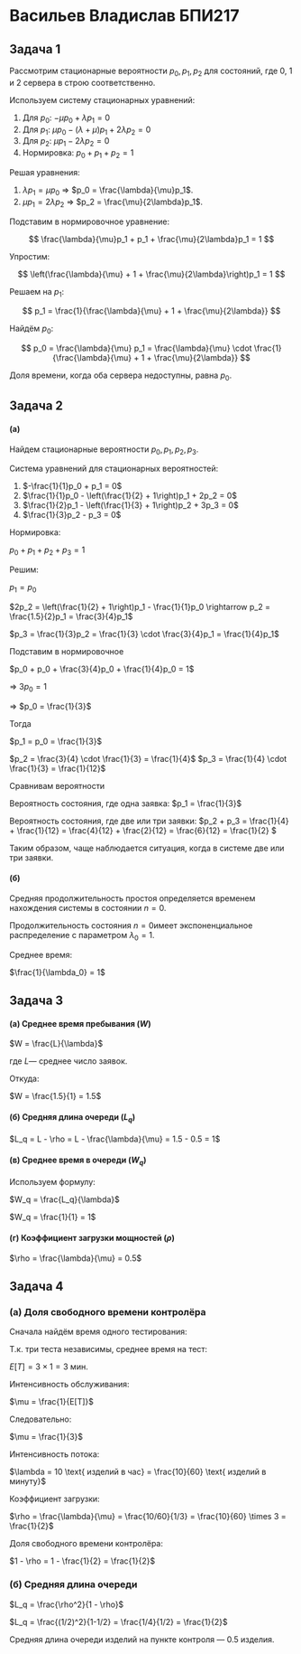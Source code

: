 # Васильев Владислав БПИ217

## Задача 1

Рассмотрим стационарные вероятности $p_0, p_1, p_2$ для состояний, где 0, 1 и 2 сервера в строю соответственно.

Используем систему стационарных уравнений:

1. Для $p_0$: $-\mu p_0 + \lambda p_1 = 0$
2. Для $p_1$: $\mu p_0 - (\lambda + \mu)p_1 + 2\lambda p_2 = 0$
3. Для $p_2$: $\mu p_1 - 2\lambda p_2 = 0$
4. Нормировка: $p_0 + p_1 + p_2 = 1$

Решая уравнения:

1. $\lambda p_1 = \mu p_0$ => $p_0 = \frac{\lambda}{\mu}p_1$.
2. $\mu p_1 = 2\lambda p_2$ => $p_2 = \frac{\mu}{2\lambda}p_1$.

Подставим в нормировочное уравнение:

$$
\frac{\lambda}{\mu}p_1 + p_1 + \frac{\mu}{2\lambda}p_1 = 1
$$

Упростим:

$$
\left(\frac{\lambda}{\mu} + 1 + \frac{\mu}{2\lambda}\right)p_1 = 1
$$

Решаем на $p_1$:

$$
p_1 = \frac{1}{\frac{\lambda}{\mu} + 1 + \frac{\mu}{2\lambda}}
$$

Найдём $p_0$:

$$
p_0 = \frac{\lambda}{\mu} p_1 = \frac{\lambda}{\mu} \cdot \frac{1}{\frac{\lambda}{\mu} + 1 + \frac{\mu}{2\lambda}}
$$

Доля времени, когда оба сервера недоступны, равна $p_0$.

## Задача 2

#### (а)

Найдем стационарные вероятности $p_0, p_1, p_2, p_3$.

Система уравнений для стационарных вероятностей:

1. $-\frac{1}{1}p_0 + p_1 = 0$
2. $\frac{1}{1}p_0 - \left(\frac{1}{2} + 1\right)p_1 + 2p_2 = 0$
3. $\frac{1}{2}p_1 - \left(\frac{1}{3} + 1\right)p_2 + 3p_3 = 0$
4. $\frac{1}{3}p_2 - p_3 = 0$

Нормировка:

$p_0 + p_1 + p_2 + p_3 = 1$

Решим:

$p_1 = p_0$

$2p_2 = \left(\frac{1}{2} + 1\right)p_1 - \frac{1}{1}p_0 \rightarrow p_2 = \frac{1.5}{2}p_1 = \frac{3}{4}p_1$

$p_3 = \frac{1}{3}p_2 = \frac{1}{3} \cdot \frac{3}{4}p_1 = \frac{1}{4}p_1$

Подставим в нормировочное

$p_0 + p_0 + \frac{3}{4}p_0 + \frac{1}{4}p_0 = 1$

⇒
$3p_0 = 1$

⇒
$p_0 = \frac{1}{3}$

Тогда

$p_1 = p_0 = \frac{1}{3}$

$p_2 = \frac{3}{4} \cdot \frac{1}{3} = \frac{1}{4}$
$p_3 = \frac{1}{4} \cdot \frac{1}{3} = \frac{1}{12}$

Сравнивам вероятности

Вероятность состояния, где одна заявка:
$p_1 = \frac{1}{3}$

Вероятность состояния, где две или три заявки:
$p_2 + p_3 = \frac{1}{4} + \frac{1}{12} = \frac{4}{12} + \frac{2}{12} = \frac{6}{12} = \frac{1}{2} $

Таким образом, чаще наблюдается ситуация, когда в системе две или три заявки.

#### (б)

Средняя продолжительность простоя определяется временем нахождения системы в состоянии $n = 0$.

Продолжительность состояния $n = 0$имеет экспоненциальное распределение с параметром $\lambda_0 = 1$.

Среднее время:

$\frac{1}{\lambda_0} = 1$

## Задача 3

#### (а) Среднее время пребывания $(W)$

$W = \frac{L}{\lambda}$

где $L$— среднее число заявок.

Откуда:

$W = \frac{1.5}{1} = 1.5$

#### (б) Средняя длина очереди $(L_q)$

$L_q = L - \rho = L - \frac{\lambda}{\mu} = 1.5 - 0.5 = 1$

#### (в) Среднее время в очереди $(W_q)$

Используем формулу:

$W_q = \frac{L_q}{\lambda}$

$W_q = \frac{1}{1} = 1$

#### (г) Коэффициент загрузки мощностей $(\rho)$

$\rho = \frac{\lambda}{\mu} = 0.5$

## Задача 4

### (а) Доля свободного времени контролёра

Сначала найдём время одного тестирования:

Т.к. три теста независимы, среднее время на тест:

$E[T] = 3 \times 1 = 3 \text{ мин.}$

Интенсивность обслуживания:

$\mu = \frac{1}{E[T]}$

Следовательно:

$\mu = \frac{1}{3}$

Интенсивность потока:

$\lambda = 10 \text{ изделий в час} = \frac{10}{60} \text{ изделий в минуту}$

Коэффициент загрузки:

$\rho = \frac{\lambda}{\mu} = \frac{10/60}{1/3} = \frac{10}{60} \times 3 = \frac{1}{2}$

Доля свободного времени контролёра:

$1 - \rho = 1 - \frac{1}{2} = \frac{1}{2}$

### (б) Средняя длина очереди

$L_q = \frac{\rho^2}{1 - \rho}$

$L_q = \frac{(1/2)^2}{1-1/2} = \frac{1/4}{1/2} = \frac{1}{2}$

Средняя длина очереди изделий на пункте контроля — $0.5$ изделия.

